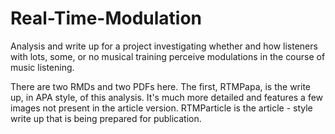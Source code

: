 # Real-Time-Modulation
Analysis and write up for a project investigating whether and how listeners with lots, some, or no musical training perceive modulations in the course of music listening.

There are two RMDs and two PDFs here. The first, RTMPapa, is the write up, in APA style, of this analysis. It's much more detailed and features a few images not present in the article version. RTMParticle is the article - style write up that is being prepared for publication.
